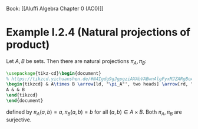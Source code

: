 Book: [[Aluffi Algebra Chapter 0 (AC0)]]
# Example I.2.4 (Natural projections of product)
Let $A,B$ be sets.
Then there are natural projections $\pi_{A},\pi_{B}:$
```tikz
\usepackage{tikz-cd}\begin{document}
% https://tikzcd.yichuanshen.de/#N4Igdg9gJgpgziAXAbVABwnAlgFyxMJZARgBoAGAXVJADcBDAGwFcYkQBBAHS7wFt4AAgBCIAL6l0mXPkIpypYtTpNW7DuMkgM2PASIAmRcoYs2iEKLHKYUAObwioAGYAnCHyQKQOCEjIqZuw8aFgA+ho0jPQARjCMAArSenIgrlh2ABY4IDSZMPRQ7DgA7hD5hQgSLu6eiN6+SEaBahYh4aJ5BUUWpeXdVZRiQA
\begin{tikzcd} & A\times B \arrow[ld, "\pi_A"', two heads] \arrow[rd, "\pi_B", two heads] & \\
A & & B
\end{tikzcd}
\end{document}
```
defined by $\pi_{A}(a,b)=a,\pi_{B}(a,b)=b$ for all $(a,b)\in A\times B$.
Both $\pi_{A},\pi_{B}$ are surjective.